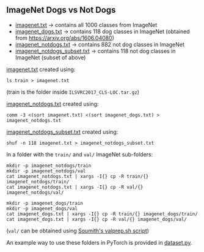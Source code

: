 ## ImageNet Dogs vs Not Dogs

- [imagenet.txt](imagenet.txt) -> contains all 1000 classes from ImageNet
- [imagenet_dogs.txt](imagenet_dogs.txt) -> contains 118 dog classes in ImageNet (obtained from https://arxiv.org/abs/1606.04080)
- [imagenet_notdogs.txt](imagenet_notdogs.txt) -> contains 882 not dog classes in ImageNet
- [imagenet_notdogs_subset.txt](imagenet_notdogs_subset.txt) -> contains 118 not dog classes in ImageNet (subset of above)

[imagenet.txt](imagenet.txt) created using:

```
ls train > imagenet.txt
```
(train is the folder inside `ILSVRC2017_CLS-LOC.tar.gz`)

[imagenet_notdogs.txt](imagenet_notdogs.txt) created using:

```
comm -3 <(sort imagenet.txt) <(sort imagenet_dogs.txt) > imagenet_notdogs.txt
```

[imagenet_notdogs_subset.txt](imagenet_notdogs_subset.txt) created using:

```
shuf -n 118 imagenet.txt > imagenet_notdogs_subset.txt
```

In a folder with the `train/` and `val/` ImageNet sub-folders:

```
mkdir -p imagenet_notdogs/train
mkdir -p imagenet_notdogs/val
cat imagenet_notdogs.txt | xargs -I{} cp -R train/{} imagenet_notdogs/train/
cat imagenet_notdogs.txt | xargs -I{} cp -R val/{} imagenet_notdogs/val/

mkdir -p imagenet_dogs/train
mkdir -p imagenet_dogs/val
cat imagenet_dogs.txt | xargs -I{} cp -R train/{} imagenet_dogs/train/
cat imagenet_dogs.txt | xargs -I{} cp -R val/{} imagenet_dogs/val/
```

(`val/` can be obtained using [Soumith's valprep.sh script](https://raw.githubusercontent.com/soumith/imagenetloader.torch/master/valprep.sh))

An example way to use these folders in PyTorch is provided in [dataset.py](dataset.py).
